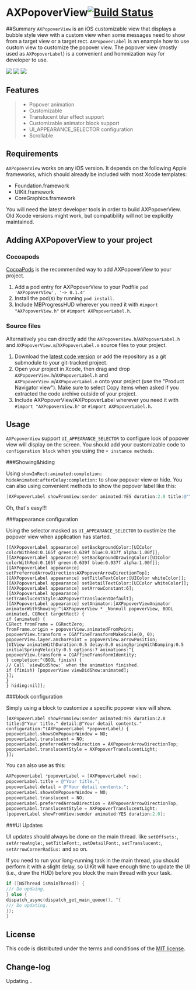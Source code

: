 

# AXPopoverView[![Build Status](https://travis-ci.org/devedbox/AXPopoverView.svg?branch=master)](https://travis-ci.org/devedbox/AXPopoverView)

##Summary
`AXPopoverView` is an iOS customizable view that displays a bubble style view with a custom view when some messages need to show from a target view or a target rect. `AXPopoverLabel` is an enample how to use custom view to customize the popover view. The popover view (mostly used as `AXPopoverLabel`) is a convenient and hommization way for developer to use.

[![](http://7xop5v.com1.z0.glb.clouddn.com/popover.gif)](http://7xop5v.com1.z0.glb.clouddn.com/popover.gif)
[![](http://7xop5v.com1.z0.glb.clouddn.com/movement.gif)](http://7xop5v.com1.z0.glb.clouddn.com/movement.gif)
[![](http://7xop5v.com1.z0.glb.clouddn.com/movement_2.gif)](http://7xop5v.com1.z0.glb.clouddn.com/movement_2.gif)

## Features
>* Popover animation
>* Customizable
>* Translucent blur effect support
>* Customizable animator block support
>* UI_APPEARANCE_SELECTOR configuration
>* Scrollable

## Requirements

`AXPopoverView` works on any iOS version. It depends on the following Apple frameworks, which should already be included with most Xcode templates:

* Foundation.framework
* UIKit.framework
* CoreGraphics.framework

You will need the latest developer tools in order to build AXPopoverView. Old Xcode versions might work, but compatibility will not be explicitly maintained.

## Adding AXPopoverView to your project

### Cocoapods

[CocoaPods](http://cocoapods.org) is the recommended way to add AXPopoverView to your project.

1. Add a pod entry for AXPopoverView to your Podfile `pod 'AXPopoverView', '~> 0.1.4'`
2. Install the pod(s) by running `pod install`.
3. Include MBProgressHUD wherever you need it with `#import "AXPopoverView.h"` or `#import AXPopoverLabel.h`.

### Source files

Alternatively you can directly add the `AXPopoverView.h`/`AXPopoverLabel.h` and `AXPopoverView.m`/`AXPopoverLabel.m` source files to your project.

1. Download the [latest code version](https://github.com/devedbox/AXPopoverView/archive/master.zip) or add the repository as a git submodule to your git-tracked project. 
2. Open your project in Xcode, then drag and drop `AXPopoverView.h`/`AXPopoverLabel.h` and `AXPopoverView.m`/`AXPopoverLabel.m` onto your project (use the "Product Navigator view"). Make sure to select Copy items when asked if you extracted the code archive outside of your project. 
3. Include AXPopoverView/AXPopoverLabel wherever you need it with `#import "AXPopoverView.h"` or `#import AXPopoverLabel.h`.

## Usage

`AXPopoverView` support `UI_APPEARANCE_SELECTOR` to configure look of popover view will display on the screen. You should add your customizable code to `configuration block` when you using the `+ instance methods`.

###Showing&hiding

Using `showInRect:animated:completion:` `hideAnimated:afterDelay:completion:` to show popover view or hide. You can also using convenient methods to show the popover label like this:
```objective-c
[AXPopoverLabel showFromView:sender animated:YES duration:2.0 title:@"Your title." detail:@"Your detail contents." configuration:nil];
```
Oh, that's easy!!!

###appearance configuration

Using the selector masked as `UI_APPEARANCE_SELECTOR` to custimize the popover view when application has started.
```objcetive-c
[[AXPopoverLabel appearance] setBackgroundColor:[UIColor colorWithRed:0.165f green:0.639f blue:0.937f alpha:1.00f]];
[[AXPopoverLabel appearance] setBackgroundDrawingColor:[UIColor colorWithRed:0.165f green:0.639f blue:0.937f alpha:1.00f]];
[[AXPopoverLabel appearance] setPreferredArrowDirection:AXPopoverArrowDirectionTop];
[[AXPopoverLabel appearance] setTitleTextColor:[UIColor whiteColor]];
[[AXPopoverLabel appearance] setDetailTextColor:[UIColor whiteColor]];
[[AXPopoverLabel appearance] setArrowConstant:6];
[[AXPopoverLabel appearance] setTranslucentStyle:AXPopoverTranslucentDefault];
[[AXPopoverLabel appearance] setAnimator:[AXPopoverViewAnimator animatorWithShowing:^(AXPopoverView * _Nonnull popoverView, BOOL animated, CGRect targetRect) {
if (animated) {
CGRect fromFrame = CGRectZero;
fromFrame.origin = popoverView.animatedFromPoint;
popoverView.transform = CGAffineTransformMakeScale(0, 0);
popoverView.layer.anchorPoint = popoverView.arrowPosition;
[UIView animateWithDuration:0.5 delay:0.0 usingSpringWithDamping:0.5 initialSpringVelocity:0.5 options:7 animations:^{
popoverView.transform = CGAffineTransformIdentity;
} completion:^(BOOL finish) {
// Call `viewDidShow:` when the animation finished.
if (finish) [popoverView viewDidShow:animated];
}];
}
} hiding:nil]];
```

###block configuration

Simply using a block to customize a specific popover view will show.
```objcetive-c
[AXPopoverLabel showFromView:sender animated:YES duration:2.0 title:@"Your title." detail:@"Your detail contents." configuration:^(AXPopoverLabel *popoverLabel) {
popoverLabel.showsOnPopoverWindow = NO;
popoverLabel.translucent = NO;
popoverLabel.preferredArrowDirection = AXPopoverArrowDirectionTop;
popoverLabel.translucentStyle = AXPopoverTranslucentLight;
}];
```
You can also use as this:

```objective-c
AXPopoverLabel *popoverLabel = [AXPopoverLabel new];
popoverLabel.title = @"Your title.";
popoverLabel.detail = @"Your detail contents.";
popoverLabel.showsOnPopoverWindow = NO;
popoverLabel.translucent = NO;
popoverLabel.preferredArrowDirection = AXPopoverArrowDirectionTop;
popoverLabel.translucentStyle = AXPopoverTranslucentLight;
[popoverLabel showFromView:sender animated:YES duration:2.0];
```
###UI Updates

UI updates should always be done on the main thread. like `setOffsets:`, `setArrowAngle:`, `setTitleFont:`, `setDetailFont:`, `setTranslucent:`, `setArrowCornerRadius:` and so on.

If you need to run your long-running task in the main thread, you should perform it with a slight delay, so UIKit will have enough time to update the UI (i.e., draw the HUD) before you block the main thread with your task.

```objective-c
if ([NSThread isMainThread]) {
/// Do updaing.
} else {
dispatch_async(dispatch_get_main_queue(), ^{
/// Do updating.
});
}
```


## License

This code is distributed under the terms and conditions of the [MIT license](LICENSE). 

## Change-log

Updating... 




